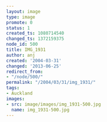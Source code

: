 ```yaml
---
layout: image
type: image
promote: 0
status: 1
created_ts: 1080714540
changed_ts: 1372159375
node_id: 500
title: IMG_1931
author: anj
created: '2004-03-31'
changed: '2013-06-25'
redirect_from:
- "/node/500/"
permalink: "/2004/03/31/img_1931/"
tags:
- Auckland
images:
- src: image/images/img_1931-500.jpg
  name: img_1931-500.jpg
---
```



